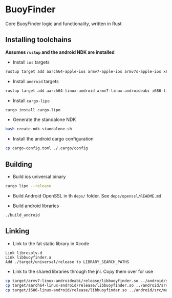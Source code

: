 # BuoyFinder

Core BuoyFinder logic and functionality, written in Rust

## Installing toolchains

**Assumes `rustup` and the android NDK are installed**

* Install `ios` targets
```bash
rustup target add aarch64-apple-ios armv7-apple-ios armv7s-apple-ios x86_64-apple-ios i386-apple-ios
```

* Install `android` targets
```bash
rustup target add aarch64-linux-android armv7-linux-androideabi i686-linux-android
```

* Install `cargo-lipo`
```bash
cargo install cargo-lipo
```

* Generate the standalone NDK
```bash
bash create-ndk-standalone.sh
```

* Install the android cargo configuration
```bash
cp cargo-config.toml ./.cargo/config
```

## Building

* Build ios universal binary
```bash
cargo lipo --release
```
* Build Android OpenSSL in th `deps/` folder. See `deps/openssl/README.md`

* Build android libraries
```bash
./build_android
```

## Linking 

* Link to the fat static library in Xcode
```
Link libresolv.d
Link libbuoyfinder.a
Add ./target/universal/release to LIBRARY_SEARCH_PATHS
```

* Link to the shared libraries through the jni. Copy them over for use
```bash
cp target/armv7-linux-androideabi/release/libbuoyfinder.so ../android/src/main/jniLibs/armeabi-v7a/libbuoyfinder.so
cp target/aarch64-linux-android/release/libbuoyfinder.so ../android/src/main/jniLibs/arm64-v8a/libbuoyfinder.so
cp target/i686-linux-android/release/libbuoyfinder.so ../android/src/main/jniLibs/x86/libbuoyfinder.so
```